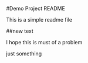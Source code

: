 #Demo Project README

This is a simple readme file

##new text

I hope this is must of a problem

just something
